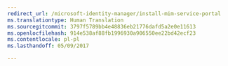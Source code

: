 ```yaml
---
redirect_url: /microsoft-identity-manager/install-mim-service-portal
ms.translationtype: Human Translation
ms.sourcegitcommit: 3797f5789bb4e48836eb21776dafd5a2e0e11613
ms.openlocfilehash: 914e538af88fb1996930a906550ee22bd42ecf23
ms.contentlocale: pl-pl
ms.lasthandoff: 05/09/2017

---
```



